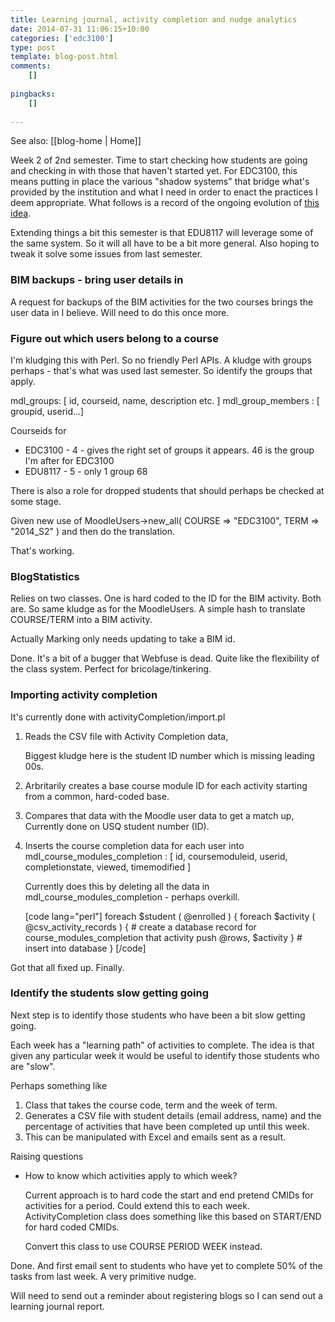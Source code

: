 ```yaml
---
title: Learning journal, activity completion and nudge analytics
date: 2014-07-31 11:06:15+10:00
categories: ['edc3100']
type: post
template: blog-post.html
comments:
    []
    
pingbacks:
    []
    
---
```


See also: [[blog-home | Home]]

Week 2 of 2nd semester. Time to start checking how students are going and checking in with those that haven't started yet. For EDC3100, this means putting in place the various "shadow systems" that bridge what's provided by the institution and what I need in order to enact the practices I deem appropriate. What follows is a record of the ongoing evolution of [this idea](/blog2/2013/06/10/the-kludge-for-marking-learning-journals/).

Extending things a bit this semester is that EDU8117 will leverage some of the same system. So it will all have to be a bit more general. Also hoping to tweak it solve some issues from last semester.

### BIM backups - bring user details in

A request for backups of the BIM activities for the two courses brings the user data in I believe. Will need to do this once more.

### Figure out which users belong to a course

I'm kludging this with Perl. So no friendly Perl APIs. A kludge with groups perhaps - that's what was used last semester. So identify the groups that apply.

mdl\_groups: \[ id, courseid, name, description etc. \] mdl\_group\_members : \[ groupid, userid...\]

Courseids for

- EDC3100 - 4 - gives the right set of groups it appears. 46 is the group I'm after for EDC3100
- EDU8117 - 5 - only 1 group 68

There is also a role for dropped students that should perhaps be checked at some stage.

Given new use of MoodleUsers->new\_all( COURSE => "EDC3100", TERM => "2014\_S2" ) and then do the translation.

That's working.

### BlogStatistics

Relies on two classes. One is hard coded to the ID for the BIM activity. Both are. So same kludge as for the MoodleUsers. A simple hash to translate COURSE/TERM into a BIM activity.

Actually Marking only needs updating to take a BIM id.

Done. It's a bit of a bugger that Webfuse is dead. Quite like the flexibility of the class system. Perfect for bricolage/tinkering.

### Importing activity completion

It's currently done with activityCompletion/import.pl

1. Reads the CSV file with Activity Completion data,
    
    Biggest kludge here is the student ID number which is missing leading 00s.
    
2. Arbritarily creates a base course module ID for each activity starting from a common, hard-coded base.
3. Compares that data with the Moodle user data to get a match up, Currently done on USQ student number (ID).
4. Inserts the course completion data for each user into mdl\_course\_modules\_completion : \[ id, coursemoduleid, userid, completionstate, viewed, timemodified \]
    
    Currently does this by deleting all the data in mdl\_course\_modules\_completion - perhaps overkill.
    
    \[code lang="perl"\] foreach $student ( @enrolled ) { foreach $activity ( @csv\_activity\_records ) { # create a database record for course\_modules\_completion that activity push @rows, $activity } # insert into database } \[/code\]

Got that all fixed up. Finally.

### Identify the students slow getting going

Next step is to identify those students who have been a bit slow getting going.

Each week has a "learning path" of activities to complete. The idea is that given any particular week it would be useful to identify those students who are "slow".

Perhaps something like

1. Class that takes the course code, term and the week of term.
2. Generates a CSV file with student details (email address, name) and the percentage of activities that have been completed up until this week.
3. This can be manipulated with Excel and emails sent as a result.

Raising questions

- How to know which activities apply to which week?
    
    Current approach is to hard code the start and end pretend CMIDs for activities for a period. Could extend this to each week. ActivityCompletion class does something like this based on START/END for hard coded CMIDs.
    
    Convert this class to use COURSE PERIOD WEEK instead.
    

Done. And first email sent to students who have yet to complete 50% of the tasks from last week. A very primitive nudge.

Will need to send out a reminder about registering blogs so I can send out a learning journal report.